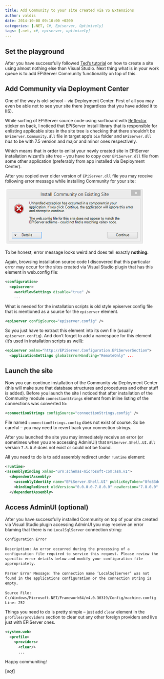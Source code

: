 ```yaml
---
title: Add Community to your site created via VS Extensions
author: valdis
date: 2014-10-08 09:10:00 +0200
categories: [.NET, C#, Episerver, Optimizely]
tags: [.net, c#, episerver, optimizely]
---
```


## Set the playground

After you have successfully followed [Ted’s tutorial](http://tedgustaf.com/blog/2014/4/installing-episerver-cms-75/) on how to create a site using almost nothing else than Visual Studio. Next thing what is in your work queue is to add EPiServer Community functionality on top of this.

## Add Community via Deployment Center

One of the way is old-school – via Deployment Center.
First of all you may even be able not to see your site there (regardless that you have added it to IIS).

While surfing of EPiServer source code using surfboard with [Reflector](http://www.red-gate.com/products/dotnet-development/reflector/) sticker on back, I noticed that EPiServer install library that is responsible for enlisting applicable sites in the site tree is checking that there shouldn’t be `EPiServer.Community.dll` file in target app’s `bin` folder and `EPiServer.dll` *has* to be with 7.5 version and major and minor ones respectively.

Which means that in order to enlist your newly created site in EPiServer installation wizard’s site tree – you have to copy over `EPiServer.dll` file from some other application (preferably from app installed via Deployment Center).

After you copied over older version of `EPiServer.dll` file you may receive following error message while installing Community for your site:

![](/assets/img/2014/10/community-err-1-.png)

To be honest, error message looks weird and does tell exactly **nothing**.

Again, browsing installation source code I discovered that this particular error may occur for the sites created via Visual Studio plugin that has this element in web.config file:

```xml
<configuration>
  <episerver>
    <workflowSettings disable="true" />
    ...
```

What is needed for the installation scripts is old style episerver.config file that is mentioned as a source for the `episerver` element.

```xml
<episerver configSource="episerver.config" />
```

So you just have to extract this element into its own file (usually `episerver.config`). And don’t forget to add a namespace for this element (it’s used in installation scripts as well):

```xml
<episerver xmlns="http://EPiServer.Configuration.EPiServerSection">
  <applicationSettings globalErrorHandling="RemoteOnly" ...
```

## Launch the site

Now you can continue installation of the Community via Deployment Center (this will make sure that database structures and procedures and other stuff is added).
 Before you launch the site I noticed that after installation of the Community module `connectionStrings` element from inline listing of the connections was converted to:

```xml
<connectionStrings configSource="connectionStrings.config" />
```

File named `connectionStrings.config` does not exist of course. So be careful – you may need to revert back your connection strings.

After you launched the site you may immediately receive an error (or sometimes when you are accessing AdminUI) that `EPiServer.Shell.UI.dll` version `7.8.0.0` does not exist or could not be found.

All you need to do is to add assembly redirect under `runtime` element:

```xml
<runtime>
<assemblyBinding xmlns="urn:schemas-microsoft-com:asm.v1">
  <dependentAssembly>
    <assemblyIdentity name="EPiServer.Shell.UI" publicKeyToken="8fe83dea738b45b7" culture="neutral" />
    <bindingRedirect oldVersion="0.0.0.0-7.8.0.0" newVersion="7.8.0.0" />
  </dependentAssembly>
```

## Access AdminUI (optional)

After you have successfully installed Community on top of your site created via Visual Studio plugin accessing AdminUI you may receive an error blaming that there is no `LocalSqlServer` connection string:

```
Configuration Error

Description: An error occurred during the processing of a configuration file required to service this request. Please review the specific error details below and modify your configuration file appropriately.

Parser Error Message: The connection name ‘LocalSqlServer’ was not found in the applications configuration or the connection string is empty.

Source File: C:/Windows/Microsoft.NET/Framework64/v4.0.30319/Config/machine.config Line: 252
```

Things you need to do is pretty simple – just add `clear` element in the `profiles/providers` section to clear out any other foreign providers and live just with EPiServer ones.

```xml
<system.web>
  <profile>
    <providers>
      <clear/>
      ...
```

Happy communiting!

[*eof*]
